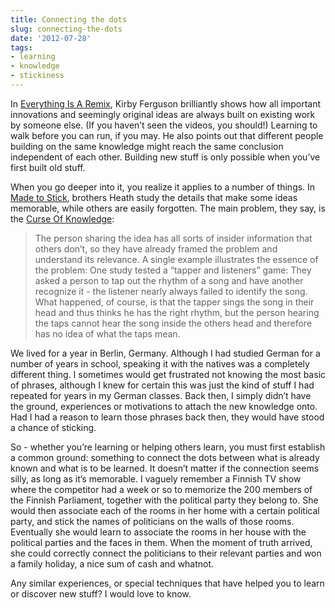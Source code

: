 ```yaml
---
title: Connecting the dots
slug: connecting-the-dots
date: '2012-07-28'
tags:
- learning
- knowledge
- stickiness
---
```


In <a href="http://www.everythingisaremix.info/">Everything Is A Remix</a>, Kirby Ferguson brilliantly shows how all important innovations and seemingly original ideas are always built on existing work by someone else. (If you haven’t seen the videos, you should!) Learning to walk before you can run, if you may. He also points out that different people building on the same knowledge might reach the same conclusion independent of each other. Building new stuff is only possible when you’ve first built old stuff.

When you go deeper into it, you realize it applies to a number of things. In <a href="http://www.amazon.com/Made-Stick-Ideas-Survive-Others/dp/1400064287">Made to Stick</a>, brothers Heath study the details that make some ideas memorable, while others are easily forgotten. The main problem, they say, is the <a href="http://www.engineerguy.com/white-papers/made-to-stick.htm">Curse Of Knowledge</a>:

> The person sharing the idea has all sorts of insider information that others don’t, so they have already framed the problem and understand its relevance. A single example illustrates the essence of the problem: One study tested a “tapper and listeners” game: They asked a person to tap out the rhythm of a song and have another recognize it - the listener nearly always failed to identify the song. What happened, of course, is that the tapper sings the song in their head and thus thinks he has the right rhythm, but the person hearing the taps cannot hear the song inside the others head and therefore has no idea of what the taps mean. 

We lived for a year in Berlin, Germany. Although I had studied German for a number of years in school, speaking it with the natives was a completely different thing. I sometimes would get frustrated not knowing the most basic of phrases, although I knew for certain this was just the kind of stuff I had repeated for years in my German classes. Back then, I simply didn’t have the ground, experiences or motivations to attach the new knowledge onto. Had I had a reason to learn those phrases back then, they would have stood a chance of sticking.

So - whether you’re learning or helping others learn, you must first establish a common ground: something to connect the dots between what is already known and what is to be learned. It doesn’t matter if the connection seems silly, as long as it’s memorable. I vaguely remember a Finnish TV show where the competitor had a week or so to memorize the 200 members of the Finnish Parliament, together with the political party they belong to. She would then associate each of the rooms in her home with a certain political party, and stick the names of politicians on the walls of those rooms. Eventually she would learn to associate the rooms in her house with the political parties and the faces in them. When the moment of truth arrived, she could correctly connect the politicians to their relevant parties and won a family holiday, a nice sum of cash and whatnot.

Any similar experiences, or special techniques that have helped you to learn or discover new stuff? I would love to know.
